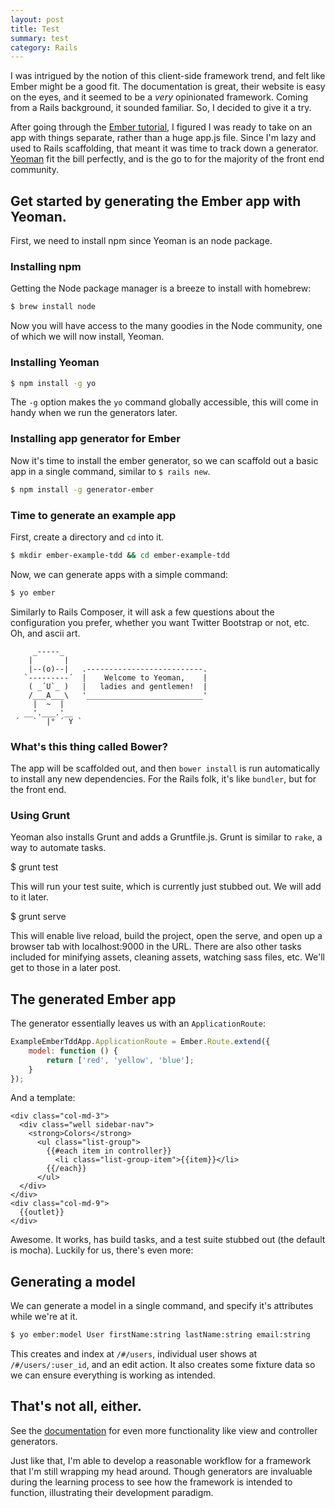 ```yaml
---
layout: post
title: Test
summary: test
category: Rails
---
```


I was intrigued by the notion of this client-side framework trend, and felt like Ember might be a good fit. The documentation is great, their website is easy on the eyes, and it seemed to be a _very_ opinionated framework. Coming from a Rails background, it sounded familiar. So, I decided to give it a try.

After going through the [Ember tutorial](http://emberjs.com/guides/), I figured I was ready to take on an app with things separate, rather than a huge app.js file. Since I'm lazy and used to Rails scaffolding, that meant it was time to track down a generator. [Yeoman](http://yeoman.io) fit the bill perfectly, and is the go to for the majority of the front end community. 

## Get started by generating the Ember app with Yeoman.

First, we need to install npm since Yeoman is an node package.

### Installing npm

Getting the Node package manager is a breeze to install with homebrew:

```bash
$ brew install node
```

Now you will have access to the many goodies in the Node community, one of which we will now install, Yeoman.

### Installing Yeoman

```bash
$ npm install -g yo
```

The `-g` option makes the `yo` command globally accessible, this will come in handy when we run the generators later.

### Installing app generator for Ember

Now it's time to install the ember generator, so we can scaffold out a basic app in a single command, similar to `$ rails new`.

```bash
$ npm install -g generator-ember
```

### Time to generate an example app

First, create a directory and `cd` into it.

```bash
$ mkdir ember-example-tdd && cd ember-example-tdd
```

Now, we can generate apps with a simple command:

```bash
$ yo ember
```

Similarly to Rails Composer, it will ask a few questions about the configuration you prefer, whether you want Twitter Bootstrap or not, etc. Oh, and ascii art.

```
     _-----_
    |       |
    |--(o)--|   .--------------------------.
   `---------´  |    Welcome to Yeoman,    |
    ( _´U`_ )   |   ladies and gentlemen!  |
    /___A___\   '__________________________'
     |  ~  |
   __'.___.'__
 ´   `  |° ´ Y `
```

### What's this thing called Bower?

The app will be scaffolded out, and then `bower install` is run automatically to install any new dependencies. For the Rails folk, it's like `bundler`, but for the front end.

### Using Grunt

Yeoman also installs Grunt and adds a Gruntfile.js. Grunt is similar to `rake`, a way to automate tasks. 

$ grunt test

This will run your test suite, which is currently just stubbed out. We will add to it later.

$ grunt serve

This will enable live reload, build the project, open the serve, and open up a browser tab with localhost:9000 in the URL. There are also other tasks included for minifying assets, cleaning assets, watching sass files, etc. We'll get to those in a later post.

## The generated Ember app

The generator essentially leaves us with an `ApplicationRoute`:

```javascript
ExampleEmberTddApp.ApplicationRoute = Ember.Route.extend({
    model: function () {
        return ['red', 'yellow', 'blue'];
    }
});
```

And a template:

```html+handlebars
<div class="col-md-3">
  <div class="well sidebar-nav">
    <strong>Colors</strong>
      <ul class="list-group">
        {{#each item in controller}}
          <li class="list-group-item">{{item}}</li>
        {{/each}}
      </ul>
  </div>
</div>
<div class="col-md-9">
  {{outlet}}
</div>
```

Awesome. It works, has build tasks, and a test suite stubbed out (the default is mocha). Luckily for us, there's even more:

## Generating a model

We can generate a model in a single command, and specify it's attributes while we're at it.

```bash
$ yo ember:model User firstName:string lastName:string email:string
```

This creates and index at `/#/users`, individual user shows at `/#/users/:user_id`, and an edit action. It also creates some fixture data so we can ensure everything is working as intended.

## That's not all, either.

See the [documentation](https://github.com/yeoman/generator-ember) for even more functionality like view and controller generators.

Just like that, I'm able to develop a reasonable workflow for a framework that I'm still wrapping my head around. Though generators are invaluable during the learning process to see how the framework is intended to function, illustrating their development paradigm.
